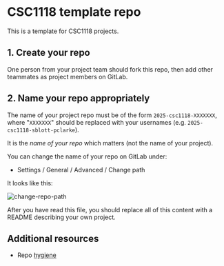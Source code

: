 # CSC1118 template repo

This is a template for CSC1118 projects.

## 1. Create your repo

One person from your project team should fork this repo, then add other teammates as project members on GitLab.

## 2. Name your repo appropriately

The name of your project repo must be of the form `2025-csc1118-XXXXXXX`, where "`XXXXXXX`"
should be replaced with your usernames (e.g. `2025-csc1118-sblott-pclarke`).

It is the *name of your repo* which matters (not the name of your project).

You can change the name of your repo on GitLab under:

- Settings / General / Advanced / Change path

It looks like this:

![change-repo-path](./res/repo-change-path2023.png "Change repo path.")

After you have read this file, you
should replace all of this content with a README describing your own project.

## Additional resources

- Repo [hygiene](https://gitlab.computing.dcu.ie/sblott/local-gitlab-documentation/blob/master/repo-hygiene.md)
